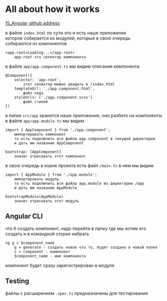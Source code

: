 # All about how it works
[15_Angular github address](https://github.com/Shiinzy8/15_Angular)

в файле `index.html` по сути это и есть наше приложение  
которое собирается из модулей, которые в свою очередь  
собираются из компонентов
    
    <app-root>Loading...</app-root> 
        app-root это селектор компонента

в файле `app/app.component.ts` мы видим описания компонента

    @Component({
        selector: 'app-root', 
            этот селектор можно увидить в /index.html
        templateUrl: './app.component.html', 
            файл кода
        styleUrls: ['./app.component.scss'] 
            файл стилей
    })

в папке `src/app` хранится наше приложение, оно разбито на компоненты  
в файле `app/app.module.ts` мы видим

    import { AppComponent } from './app.component'; 
        импортировать компонент
        то есть подключить все файлы app.component в текущей директории
        и дать им название AppComponent
    
    bootstrap: [AppComponent] 
        значит отрисовать этот компонент

в свою очередь в корне проекта есть файл `/main.ts`
в нем мы видим

    import { AppModule } from './app.module'; 
        импортировать модуль
        то есть подключить все файлы app.module из дериктории /app
        и дать им название AppModule
       
    bootstrapModule(AppModule) 
        значит отрисовать этот модуль

## Angular CLI
что б создать компонент, надо перейти в папку где мы хотим его создать
и в командной сторке набрать

    ng g c $component_name
        g = generate - создать новое что то, будет создано в новой папке
        с = component - компонент
        $component_name - имя компонента
        
компонент будет сразу зарегистрирован в модуле
        
## Testing
файлы с расширением `.spec.ts` предназначены для тестирования

